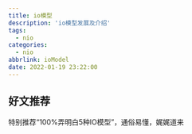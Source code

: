 ```yaml
---
title: io模型
description: 'io模型发展及介绍'
tags:
  - nio
categories:
  - nio
abbrlink: ioModel
date: 2022-01-19 23:22:00
---
```




## 好文推荐

特别推荐“100%弄明白5种IO模型”，通俗易懂，娓娓道来

[100%弄明白5种IO模型]: https://zhuanlan.zhihu.com/p/115912936	"100%弄明白5种IO模型"

